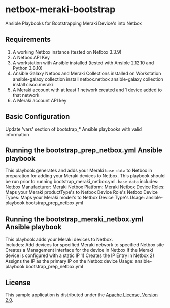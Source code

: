 # netbox-meraki-bootstrap
Ansible Playbooks for Bootstrapping Meraki Device's into Netbox


## Requirements
1) A working Netbox instance (tested on Netbox 3.3.9)
2) A Netbox API Key
3) A workstation with Ansible installed (tested with Ansible 2.12.10 and Python 3.8.10)
4) Ansible Galaxy Netbox and Meraki Collections installed on Workstation
        ansible-galaxy collection install netbox.netbox
        ansible-galaxy collection install cisco.meraki
5) A Meraki account with at least 1 network created and 1 device added to that network
6) A Meraki account API key

## Basic Configuration

Update 'vars' section of bootstrap_* Ansible playbooks with valid information

## Running the bootstrap_prep_netbox.yml Ansible playbook

This playbook generates and adds your Meraki `base data` to Netbox in preparation for
adding your Meraki devices to Netbox. This playbook should be run prior to running
bootstrap_meraki_netbox.yml. 
`base data` includes:
    Netbox Manufacturer: Meraki
    Netbox Platform: Meraki
    Netbox Device Roles: Maps your Meraki productType's to Netbox Device Role's
    Netbox Device Types: Maps your Meraki model's to Netbox Device Type's
Usage:
    ansible-playbook bootstrap_prep_netbox.yml

## Running the bootstrap_meraki_netbox.yml Ansible playbook

This playbook adds your Meraki devices to Netbox.  
Includes:
    Add devices for specified Meraki network to specified Netbox site
    Creates a Management interface for the device in Netbox
    If the Meraki device is configured with a static IP
        1) Creates the IP Entry in Netbox
        2) Assigns the IP as the primary IP on the Netbox device
Usage:
    ansible-playbook bootstrap_prep_netbox.yml
## License

This sample application is distributed under the
[Apache License, Version 2.0](http://www.apache.org/licenses/LICENSE-2.0).